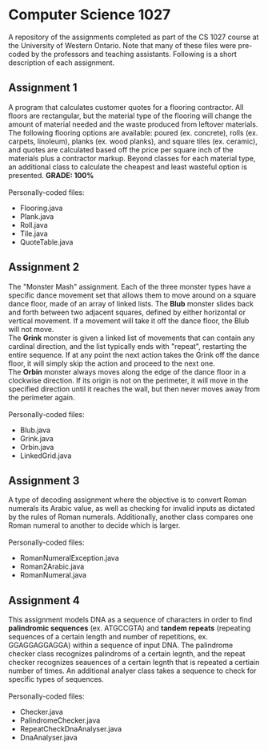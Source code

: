 # Computer Science 1027

A repository of the assignments completed as part of the CS 1027 course at the University of Western Ontario. Note that many of these files were pre-coded by the professors and teaching assistants. Following is a short description of each assignment.

## Assignment 1
A program that calculates customer quotes for a flooring contractor. All floors are rectangular, but the material type of the flooring will change the amount of material needed and the waste produced from leftover materials. The following flooring options are available: poured (ex. concrete), rolls (ex. carpets, linoleum), planks (ex. wood planks), and square tiles (ex. ceramic), and quotes are calculated based off the price per square inch of the materials plus a contractor markup. Beyond classes for each material type, an additional class to calculate the cheapest and least wasteful option is presented. **GRADE: 100%**
<br>
<br>
Personally-coded files: 
- Flooring.java
- Plank.java
- Roll.java
- Tile.java
- QuoteTable.java

## Assignment 2
The "Monster Mash" assignment. Each of the three monster types have a specific dance movement set that allows them to move around on a square dance floor, made of an array of linked lists. The **Blub** monster slides back and forth between two adjacent squares, defined by either horizontal or vertical movement. If a movement will take it off the dance floor, the Blub will not move. 
<br>
The **Grink** monster is given a linked list of movements that can contain any cardinal direction, and the list typically ends with "repeat", restarting the entire sequence. If at any point the next action takes the Grink off the dance floor, it will simply skip the action and proceed to the next one.
<br>
The **Orbin** monster always moves along the edge of the dance floor in a clockwise direction. If its origin is not on the perimeter, it will move in the specified direction until it reaches the wall, but then never moves away from the perimeter again.
<br>
<br>
Personally-coded files: 
- Blub.java
- Grink.java
- Orbin.java
- LinkedGrid.java

## Assignment 3
A type of decoding assignment where the objective is to convert Roman numerals its Arabic value, as well as checking for invalid inputs as dictated by the rules of Roman numerals. Additionally, another class compares one Roman numeral to another to decide which is larger.
<br>
<br>
Personally-coded files: 
- RomanNumeralException.java
- Roman2Arabic.java
- RomanNumeral.java

## Assignment 4
This assignment models DNA as a sequence of characters in order to find **palindromic sequences** (ex. ATGCCGTA) and **tandem repeats** (repeating sequences of a certain length and number of repetitions, ex. GGAGGAGGAGGA) within a sequence of input DNA. The palindrome checker class recognizes palindroms of a certain legnth, and the repeat checker recognizes seauences of a certain legnth that is repeated a certiain number of times. An additional analyer class takes a sequence to check for specific types of sequences.
<br>
<br>
Personally-coded files: 
- Checker.java
- PalindromeChecker.java
- RepeatCheckDnaAnalyser.java
- DnaAnalyser.java 
